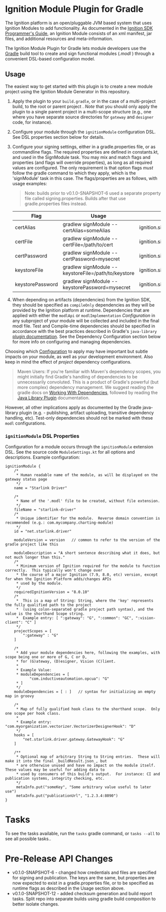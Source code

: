 # Ignition Module Plugin for Gradle

The Ignition platform is an open/pluggable JVM based system that uses Ignition Modules to add functionality.  As documented in the [Ignition SDK Programmer's Guide](https://docs.inductiveautomation.com/display/SE/Ignition+SDK+Programmers+Guide), an Ignition Module consists of an xml manifest, jar files, and additional resources and meta-information.  

The Ignition Module Plugin for Gradle lets module developers use the [Gradle](https://www.gradle.org) build tool to create and sign functional modules (_.modl_ ) through a convenient DSL-based configuration model.



## Usage

The easiest way to get started with this plugin is to create a new module project using the Ignition Module Generator in this repository.

1. Apply the plugin to your `build.gradle`, or in the case of a multi-project build, to the root or parent project
.   *Note* that you should only apply the plugin to a single parent project in a multi-scope structure (e.g., one
 where you have separate source directories for `gateway` and `designer` code, for instance).

2. Configure your module through the `ignitionModule` configuration DSL.  See DSL properties section below for details. 

3. Configure your signing settings, either in a gradle.properties file, or as commandline flags.  The required properties are defined in constants.kt, and used in the SignModule task.  You may mix and match flags and properties (and flags will override properties), as long as all required values are configured.  The only requirement is that option flags _must_ follow the gradle command to which they apply, which is the 'signModule' task in this case.   The flags/properties are as follows, with usage examples:
   >Note: builds prior to v0.1.0-SNAPSHOT-6 used a separate property file called signing.properties.  Builds after that use gradle.properties files instead.   
   
   | Flag  | Usage  | gradle.properties entry | 
   |-------|--------|-------------------------|
   | certAlias  | gradlew signModule --certAlias=someAlias  | ignition.signing.certAlias=someAlias  |
   | certFile  | gradlew signModule --certFile=/path/to/cert  | ignition.signing.certFile=/path/to/cert  |
   | certPassword  | gradlew signModule --certPassword=mysecret  | ignition.signing.certFile=mysecret  |
   | keystoreFile  | gradlew signModule --keystoreFile=/path/to/keystore  | ignition.signing.keystoreFile=/path/to/keystore  |
   | keystorePassword  | gradlew signModule --keystorePassword=mysecret  | ignition.signing.keystoreFile=mysecret  |


4. When depending on artifacts (dependencies) from the Ignition SDK, they should be specified as `compileOnly` dependencies as they will be provided by the Ignition platform at runtime.  Dependencies that are applied with either the `modlApi` or `modlImplementation` _Configuration_ in any subproject of your module will be collected and included in the final modl file.
   Test and Compile-time dependencies should be specified in accordance with the best practices described in Gradle's `java-library` [plugin documentation](https://docs.gradle.org/current/userguide/java_library_plugin.html).  See the Dependency Configuration section below for more info on configuring and managing dependencies.


Choosing which [Configuration](https://docs.gradle.org/current/userguide/declaring_dependencies.html) to apply may have important but subtle impacts on your module, as well as your development environment.  Also keep in mind the effect of _project_ dependency configurations.  

> Maven Users: If you're familiar with Maven's dependency scopes, you might initially find Gradle's handling of dependencies to be unnecessarily convoluted.  This is a product of Gradle's powerful (but more complex) dependency management.  We suggest reading the gradle docs on [Working With Dependencies](https://docs.gradle.org/current/userguide/core_dependency_management.html), followed by reading the [Java Library Plugin](https://docs.gradle.org/current/userguide/java_library_plugin.html#sec:java_library_separation) documentation.  


However, all other implications apply as documented by the Gradle java-library plugin (e.g. - publishing, artifact uploading, transitive dependency handling, etc).  Test-only dependencies should not be marked with these `modl` configurations.



### `ignitionModule` DSL Properties

Configuration for a module occurs through the `ignitionModule` extension DSL.  See the source code `ModuleSettings.kt` for all options and descriptions.  Example configuration:  

```
ignitionModule {
    /*
     * Human readable name of the module, as will be displayed on the gateway status page
     */
    name = "Starlink Driver"

    /*
     * Name of the '.modl' file to be created, without file extension.
     */
    fileName = "starlink-driver"
    /*
     * Unique identifier for the module.  Reverse domain convention is recommended (e.g.: com.mycompany.charting-module)
     */
    id = "net.starlink.driver"

    moduleVersion = version   // common to refer to the version of the gradle project like this

    moduleDescription = "A short sentence describing what it does, but not much longer than this."
    /*
     * Minimum version of Ignition required for the module to function correctly.  This typically won't change over
     * the course of a major Ignition (7.9, 8.0, etc) version, except for when the Ignition Platform adds/changes APIs
     * used by the module.
     */
    requiredIgnitionVersion = "8.0.10"
    /*
     *  This is a map of String: String, where the 'key' represents the fully qualified path to the project
     *  (using colon-separated gradle project path syntax), and the value is the shorthand Scope string.
     *  Example entry: [ ":gateway": "G", ":common": "GC", ":vision-client": "C" ]
     */
    projectScopes = [
        ":gateway" : "G"
    ]

    /*
     * Add your module dependencies here, following the examples, with scope being one or more of G, C or D,
     * for (G)ateway, (D)esigner, Vision (C)lient.
     *
     * Example Value:
     * moduleDependencies = [
           "com.inductiveautomation.opcua": "G"
     * ]
     */
    moduleDependencies = [ : ]   // syntax for initializing an empty map in groovy

    /*
     * Map of fully qualified hook class to the shorthand scope.  Only one scope per hook class.
     *
     * Example entry: "com.myorganization.vectorizer.VectorizerDesignerHook": "D"
     */
    hooks = [
        "net.starlink.driver.gateway.GatewayHook": "G"
    ]
    
    /**
     * Optional map of arbitrary String to String entries.  These will make it into the final _buildResult.json_, but
     * are otherwise unused and have no impact on the module itself.  These values may be useful for adding data to 
     * used by consumers of this build's output.  For instance: CI and publication systems, integrity checking, etc. 
     */
     metaInfo.put("someKey", "Some arbitrary value useful to later use")
     metaInfo.put("publicationUrl", "1.2.3.4:8090")
}

```

 # Tasks
 
 To see the tasks available, run the `tasks` gradle command, or `tasks --all` to see all possible tasks..  

# Pre-Release API Changes

* v0.1.0-SNAPSHOT-6 - changed how credentials and files are specified for signing and publication.  The keys are the same, but properties are now expected to exist in a gradle.properties file, or to be specified as runtime flags as described in the Usage section above.
* v0.1.0-SNAPSHOT-12 - added checksum generation and build report tasks.  Split repo into separate builds using gradle build composition to better isolate changes.  
